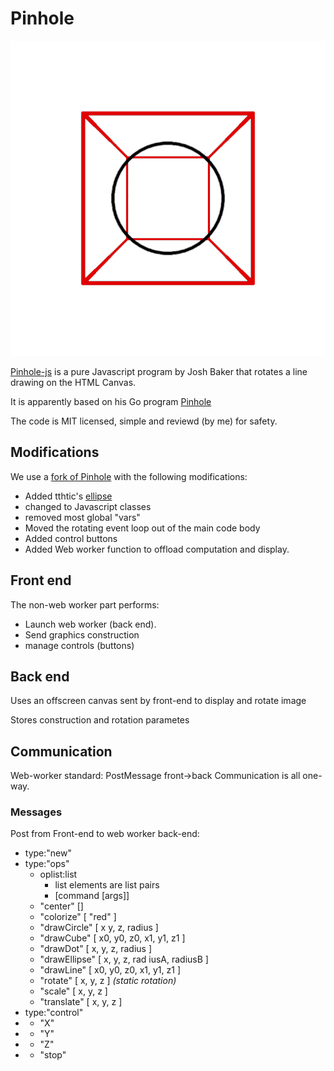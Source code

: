 # Pinhole
![](images/687474703a2f2f692e696d6775722e636f6d2f664b65314e33452e6a7067.gif)

[Pinhole-js](https://github.com/tidwall/pinhole-js/tree/master) is a pure Javascript program by Josh Baker that rotates a line drawing on the HTML Canvas.

It is apparently based on his Go program [Pinhole](https://github.com/tidwall/pinhole)

The code is MIT licensed, simple and reviewd (by me) for safety.

## Modifications

We use a [fork of Pinhole](https://github.com/alfille/pinhole-js) with the following modifications:

* Added tthtic's [ellipse](https://github.com/tthtlc/pinhole-js/tree/master)
* changed to Javascript classes
* removed most global "vars"
* Moved the rotating event loop out of the main code body
* Added control buttons
* Added Web worker function to offload computation and display.

## Front end

The non-web worker part performs:

* Launch web worker (back end).
* Send graphics construction
* manage controls (buttons)

## Back end

Uses an offscreen canvas sent by front-end to display and rotate image

Stores construction and rotation parametes

## Communication

Web-worker standard: PostMessage front->back
Communication is all one-way.

### Messages

Post from Front-end to web worker back-end:

* type:"new"
* type:"ops"
  * oplist:list
    * list elements are list pairs
    * \[command \[args\]\]
  * "center" \[\]
  * "colorize" \[ "red" \]
  * "drawCircle" \[ x y, z, radius \]
  * "drawCube" \[ x0, y0, z0, x1, y1, z1 \]
  * "drawDot" \[ x, y, z, radius \]
  * "drawEllipse" \[ x, y, z, rad	iusA, radiusB \]
  * "drawLine" \[ x0, y0, z0, x1, y1, z1 \]
  * "rotate" \[ x, y, z \] *(static rotation)*
  * "scale" \[ x, y, z \]
  * "translate" \[ x, y, z \]
* type:"control"
*   * "X"
*   * "Y"
*   * "Z"
*   * "stop"